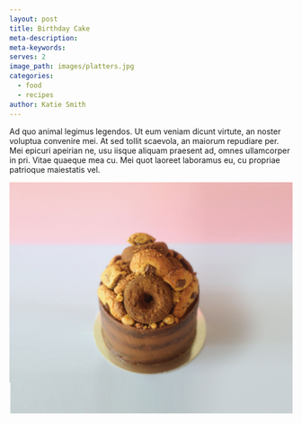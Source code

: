 ```yaml
---
layout: post
title: Birthday Cake
meta-description:
meta-keywords:
serves: 2
image_path: images/platters.jpg
categories:
  - food
  - recipes
author: Katie Smith
---
```


Ad quo animal legimus legendos. Ut eum veniam dicunt virtute, an noster voluptua convenire mei. At sed tollit scaevola, an maiorum repudiare per. Mei epicuri apeirian ne, usu iisque aliquam praesent ad, omnes ullamcorper in pri. Vitae quaeque mea cu. Mei quot laoreet laboramus eu, cu propriae patrioque maiestatis vel.

![](/uploads/cake-menu.jpg)